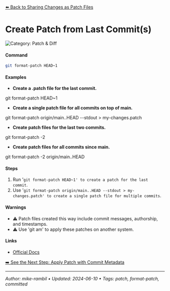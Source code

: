 [⬅️ Back to Sharing Changes as Patch Files](./sharing-changes-as-patch-files.md)

# Create Patch from Last Commit(s)


![Category: Patch & Diff](https://img.shields.io/badge/Category-Patch%20%26%20Diff-blue)

#### Command
```sh
git format-patch HEAD~1
```

#### Examples
- **Create a .patch file for the last commit.**

git format-patch HEAD~1
- **Create a single patch file for all commits on top of main.**

git format-patch origin/main..HEAD --stdout > my-changes.patch
- **Create patch files for the last two commits.**

git format-patch -2
- **Create patch files for all commits since main.**

git format-patch -2 origin/main..HEAD


#### Steps
1. Run '`git format-patch HEAD~1' to create a patch for the last commit`.
2. Use '`git format-patch origin/main..HEAD --stdout > my-changes.patch' to create a single patch file for multiple commits`.


#### Warnings
- ⚠️ Patch files created this way include commit messages, authorship, and timestamps.
- ⚠️ Use 'git am' to apply these patches on another system.


#### Links
- [Official Docs](https://git-scm.com/docs/git-format-patch)


[➡️ See the Next Step: Apply Patch with Commit Metadata](./apply-patch-with-commit-metadata.md)

---

_Author: mike-rambil • Updated: 2024-06-10 • Tags: patch, format-patch, committed_
